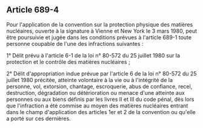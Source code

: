 Article 689-4
----
Pour l'application de la convention sur la protection physique des matières
nucléaires, ouverte à la signature à Vienne et New York le 3 mars 1980, peut
être poursuivie et jugée dans les conditions prévues à l'article 689-1 toute
personne coupable de l'une des infractions suivantes :

1° Délit prévu à l'article 6-1 de la loi n° 80-572 du 25 juillet 1980 sur la
protection et le contrôle des matières nucléaires ;

2° Délit d'appropriation indue prévue par l'article 6 de la loi n° 80-572 du 25
juillet 1980 précitée, atteinte volontaire à la vie ou à l'intégrité de la
personne, vol, extorsion, chantage, escroquerie, abus de confiance, recel,
destruction, dégradation ou détérioration ou menace d'une atteinte aux personnes
ou aux biens définis par les livres II et III du code pénal, dès lors que
l'infraction a été commise au moyen des matières nucléaires entrant dans le
champ d'application des articles 1er et 2 de la convention ou qu'elle a porté
sur ces dernières.
